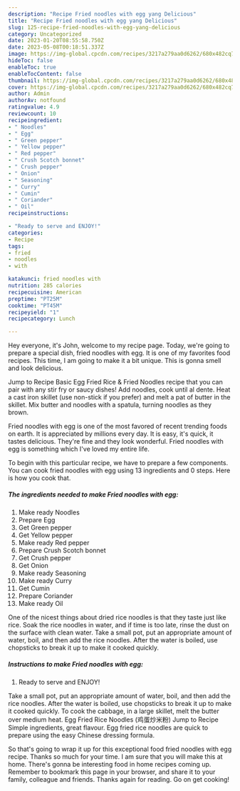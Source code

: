 ```yaml
---
description: "Recipe Fried noodles with egg yang Delicious"
title: "Recipe Fried noodles with egg yang Delicious"
slug: 125-recipe-fried-noodles-with-egg-yang-delicious
category: Uncategorized
date: 2023-01-20T08:55:58.750Z
date: 2023-05-08T00:18:51.337Z
image: https://img-global.cpcdn.com/recipes/3217a279aa0d6262/680x482cq70/fried-noodles-with-egg-recipe-main-photo.jpg
hideToc: false
enableToc: true
enableTocContent: false
thumbnail: https://img-global.cpcdn.com/recipes/3217a279aa0d6262/680x482cq70/fried-noodles-with-egg-recipe-main-photo.jpg
cover: https://img-global.cpcdn.com/recipes/3217a279aa0d6262/680x482cq70/fried-noodles-with-egg-recipe-main-photo.jpg
author: Admin
authorAv: notfound
ratingvalue: 4.9
reviewcount: 10
recipeingredient:
- " Noodles"
- " Egg"
- " Green pepper"
- " Yellow pepper"
- " Red pepper"
- " Crush Scotch bonnet"
- " Crush pepper"
- " Onion"
- " Seasoning"
- " Curry"
- " Cumin"
- " Coriander"
- " Oil"
recipeinstructions:

- "Ready to serve and ENJOY!"
categories:
- Recipe
tags:
- fried
- noodles
- with

katakunci: fried noodles with 
nutrition: 285 calories
recipecuisine: American
preptime: "PT25M"
cooktime: "PT45M"
recipeyield: "1"
recipecategory: Lunch

---
```



Hey everyone, it's John, welcome to my recipe page. Today, we're going to prepare a special dish, fried noodles with egg. It is one of my favorites food recipes. This time, I am going to make it a bit unique. This is gonna smell and look delicious.

Jump to Recipe Basic Egg Fried Rice &amp; Fried Noodles recipe that you can pair with any stir fry or saucy dishes! Add noodles, cook until al dente. Heat a cast iron skillet (use non-stick if you prefer) and melt a pat of butter in the skillet. Mix butter and noodles with a spatula, turning noodles as they brown.

Fried noodles with egg is one of the most favored of recent trending foods on earth. It is appreciated by millions every day. It is easy, it's quick, it tastes delicious. They're fine and they look wonderful. Fried noodles with egg is something which I've loved my entire life.


To begin with this particular recipe, we have to prepare a few components. You can cook fried noodles with egg using 13 ingredients and 0 steps. Here is how you cook that.

<!--inarticleads1-->

##### The ingredients needed to make Fried noodles with egg:

1. Make ready  Noodles
1. Prepare  Egg
1. Get  Green pepper
1. Get  Yellow pepper
1. Make ready  Red pepper
1. Prepare  Crush Scotch bonnet
1. Get  Crush pepper
1. Get  Onion
1. Make ready  Seasoning
1. Make ready  Curry
1. Get  Cumin
1. Prepare  Coriander
1. Make ready  Oil


One of the nicest things about dried rice noodles is that they taste just like rice. Soak the rice noodles in water, and if time is too late, rinse the dust on the surface with clean water. Take a small pot, put an appropriate amount of water, boil, and then add the rice noodles. After the water is boiled, use chopsticks to break it up to make it cooked quickly. 

<!--inarticleads2-->

##### Instructions to make Fried noodles with egg:


1. Ready to serve and ENJOY!

Take a small pot, put an appropriate amount of water, boil, and then add the rice noodles. After the water is boiled, use chopsticks to break it up to make it cooked quickly. To cook the cabbage, in a large skillet, melt the butter over medium heat. Egg Fried Rice Noodles (鸡蛋炒米粉) Jump to Recipe Simple ingredients, great flavour. Egg fried rice noodles are quick to prepare using the easy Chinese dressing formula. 

So that's going to wrap it up for this exceptional food fried noodles with egg recipe. Thanks so much for your time. I am sure that you will make this at home. There's gonna be interesting food in home recipes coming up. Remember to bookmark this page in your browser, and share it to your family, colleague and friends. Thanks again for reading. Go on get cooking!
